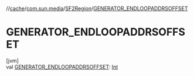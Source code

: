 //[cache](../../../index.md)/[com.sun.media](../index.md)/[SF2Region](index.md)/[GENERATOR_ENDLOOPADDRSOFFSET](-g-e-n-e-r-a-t-o-r_-e-n-d-l-o-o-p-a-d-d-r-s-o-f-f-s-e-t.md)

# GENERATOR_ENDLOOPADDRSOFFSET

[jvm]\
val [GENERATOR_ENDLOOPADDRSOFFSET](-g-e-n-e-r-a-t-o-r_-e-n-d-l-o-o-p-a-d-d-r-s-o-f-f-s-e-t.md): [Int](https://kotlinlang.org/api/latest/jvm/stdlib/kotlin/-int/index.html)
